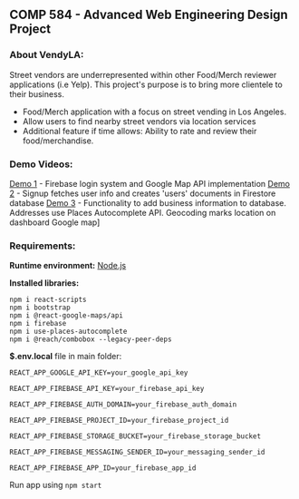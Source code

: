 ## COMP 584 - Advanced Web Engineering Design Project

### About VendyLA:
Street vendors are underrepresented within other Food/Merch reviewer applications (i.e Yelp). This project's purpose is to bring more clientele to their business.

- Food/Merch application with a focus on street vending in Los Angeles.
- Allow users to find nearby street vendors via location services
- Additional feature if time allows:  Ability to rate and review their food/merchandise.

### Demo Videos:

[Demo 1](https://drive.google.com/file/d/1J9EknQYt1JJPBcGjcG5PDW-Gw0mcM1wT/view?usp=share_link) - Firebase login system and Google Map API implementation
[Demo 2](https://drive.google.com/file/d/1zzJ4JF1uydUBdL5cpSvwX0ApUMYf9v8n/view?usp=share_link) - Signup fetches user info and creates 'users' documents in Firestore database
[Demo 3](https://drive.google.com/file/d/136RWjmmE8_TFTrdrsVBujJdFICdb0Pbq/view?usp=share_link) - Functionality to add business information to database. Addresses use Places Autocomplete API. Geocoding marks location on dashboard Google map]


### Requirements:

**Runtime environment:** [Node.js](https://nodejs.org/en/download/)

**Installed libraries:**
```
npm i react-scripts
npm i bootstrap
npm i @react-google-maps/api
npm i firebase
npm i use-places-autocomplete
npm i @reach/combobox --legacy-peer-deps 
```


**$.env.local** file in main folder:
```
REACT_APP_GOOGLE_API_KEY=your_google_api_key

REACT_APP_FIREBASE_API_KEY=your_firebase_api_key

REACT_APP_FIREBASE_AUTH_DOMAIN=your_firebase_auth_domain

REACT_APP_FIREBASE_PROJECT_ID=your_firebase_project_id

REACT_APP_FIREBASE_STORAGE_BUCKET=your_firebase_storage_bucket

REACT_APP_FIREBASE_MESSAGING_SENDER_ID=your_messaging_sender_id

REACT_APP_FIREBASE_APP_ID=your_firebase_app_id
```

Run app using `npm start`

